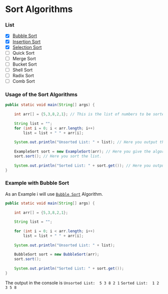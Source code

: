# Sort Algorithms

### List
- [x] [Bubble Sort](https://github.com/JuniorInjects/SortAlgorithms/blob/main/BubbleSort.java)
- [x] [Insertion Sort](https://github.com/JuniorInjects/SortAlgorithms/blob/main/InsertionSort.java)
- [x] [Selection Sort](https://github.com/JuniorInjects/SortAlgorithms/blob/main/SelectionSort.java)
- [ ] Quick Sort
- [ ] Merge Sort
- [ ] Bucket Sort
- [ ] Shell Sort
- [ ] Radix Sort
- [ ] Comb Sort

### Usage of the Sort Algorithms
```java
public static void main(String[] args) {
		
	int arr[] = {5,3,8,2,1}; // This is the list of numbers to be sorted.
		
	String list = "";
	for (int i = 0; i < arr.length; i++) 
		list = list + " " + arr[i];
        
	System.out.println("Unsorted List: " + list); // Here you output the unsorted list in the console.
		
	ExampleSort sort = new ExampleSort(arr); // Here you give the algorithm the list.
	sort.sort(); // Here you sort the list.
		
	System.out.println("Sorted List: " + sort.get()); // Here you output the sorted list in the console.
}
```

### Example with Bubble Sort
As an Example i will use [`Bubble Sort`](https://github.com/JuniorInjects/SortAlgorithms/blob/main/BubbleSort.java) Algorithm.
```java
public static void main(String[] args) {
		
	int arr[] = {5,3,8,2,1};
		
	String list = "";
        
	for (int i = 0; i < arr.length; i++)
		list = list + " " + arr[i];
        
	System.out.println("Unsorted List: " + list);
		
	BubbleSort sort = new BubbleSort(arr);
	sort.sort();
		
	System.out.println("Sorted List: " + sort.get());
}
```
The output in the console is
`Unsorted List:  5 3 8 2 1`
`Sorted List:  1 2 3 5 8`
